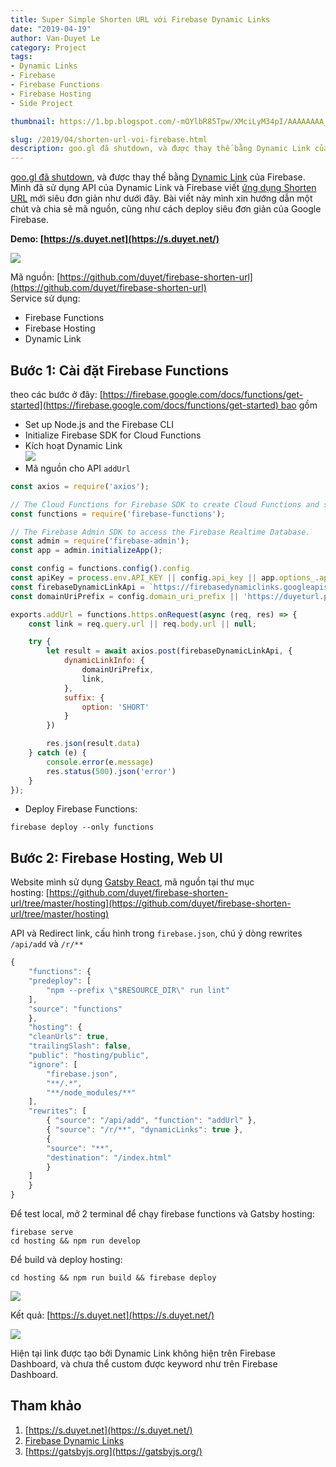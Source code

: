 ```yaml
---
title: Super Simple Shorten URL với Firebase Dynamic Links
date: "2019-04-19"
author: Van-Duyet Le
category: Project
tags:
- Dynamic Links
- Firebase
- Firebase Functions
- Firebase Hosting
- Side Project

thumbnail: https://1.bp.blogspot.com/-mOYlbR85Tpw/XMciLyM34pI/AAAAAAAA_bE/aJtpyjh8Us0E5pbp8y6Djz4XA_qHmGFIACLcBGAs/s1600/Screen%2BShot%2B2019-04-29%2Bat%2B11.11.23%2BPM.png

slug: /2019/04/shorten-url-voi-firebase.html
description: goo.gl đã shutdown, và được thay thế bằng Dynamic Link của Firebase. Mình đã sử dụng API của Dynamic Link và Firebase viết ứng dụng Shorten URL mới siêu đơn giản như dưới đây. Bài viết này mình xin hướng dẫn một chút và chia sẽ mã nguồn, cũng như cách deploy siêu đơn giản của Google Firebase.
---
```


[goo.gl đã shutdown](https://www.searchenginejournal.com/goo-gl/246569/), và được thay thế bằng [Dynamic Link](https://firebase.google.com/docs/dynamic-links) của Firebase. Mình đã sử dụng API của Dynamic Link và Firebase viết [ứng dụng Shorten URL](https://s.duyet.net/) mới siêu đơn giản như dưới đây. Bài viết này mình xin hướng dẫn một chút và chia sẽ mã nguồn, cũng như cách deploy siêu đơn giản của Google Firebase.  
  
**Demo: [https://s.duyet.net](https://s.duyet.net/)**  

[![](https://1.bp.blogspot.com/-mOYlbR85Tpw/XMciLyM34pI/AAAAAAAA_bE/aJtpyjh8Us0E5pbp8y6Djz4XA_qHmGFIACLcBGAs/s1600/Screen%2BShot%2B2019-04-29%2Bat%2B11.11.23%2BPM.png)](https://1.bp.blogspot.com/-mOYlbR85Tpw/XMciLyM34pI/AAAAAAAA_bE/aJtpyjh8Us0E5pbp8y6Djz4XA_qHmGFIACLcBGAs/s1600/Screen%2BShot%2B2019-04-29%2Bat%2B11.11.23%2BPM.png)

  
Mã nguồn: [https://github.com/duyet/firebase-shorten-url](https://github.com/duyet/firebase-shorten-url)  
Service sử dụng:  

* Firebase Functions
* Firebase Hosting
* Dynamic Link

## Bước 1: Cài đặt Firebase Functions 

theo các bước ở đây: [https://firebase.google.com/docs/functions/get-started](https://firebase.google.com/docs/functions/get-started) bao gồm  


- Set up Node.js and the Firebase CLI  
- Initialize Firebase SDK for Cloud Functions
- Kích hoạt Dynamic Link  
[![](https://3.bp.blogspot.com/-cCVwSlW79zE/XMckrgE5OiI/AAAAAAAA_bQ/thCrS7fDnHEtqKHGW_z9JeMPL3B48SdnQCLcBGAs/s1600/Screen%2BShot%2B2019-04-29%2Bat%2B11.19.25%2BPM.png)](https://3.bp.blogspot.com/-cCVwSlW79zE/XMckrgE5OiI/AAAAAAAA_bQ/thCrS7fDnHEtqKHGW_z9JeMPL3B48SdnQCLcBGAs/s1600/Screen%2BShot%2B2019-04-29%2Bat%2B11.19.25%2BPM.png)  
- Mã nguồn cho API `addUrl`  

```js
const axios = require('axios');

// The Cloud Functions for Firebase SDK to create Cloud Functions and setup triggers.
const functions = require('firebase-functions');

// The Firebase Admin SDK to access the Firebase Realtime Database.
const admin = require('firebase-admin');
const app = admin.initializeApp();

const config = functions.config().config
const apiKey = process.env.API_KEY || config.api_key || app.options_.apiKey
const firebaseDynamicLinkApi = `https://firebasedynamiclinks.googleapis.com/v1/shortLinks?key=${apiKey}`;
const domainUriPrefix = config.domain_uri_prefix || 'https://duyeturl.page.link';

exports.addUrl = functions.https.onRequest(async (req, res) => {
    const link = req.query.url || req.body.url || null;

    try {
        let result = await axios.post(firebaseDynamicLinkApi, {
            dynamicLinkInfo: {
                domainUriPrefix,
                link,
            },
            suffix: {
                option: 'SHORT'
            }
        })

        res.json(result.data)
    } catch (e) {
        console.error(e.message)
        res.status(500).json('error')
    }
});
```
  
- Deploy Firebase Functions:  

```
firebase deploy --only functions
```

## Bước 2: Firebase Hosting, Web UI

Website mình sử dụng [Gatsby React](https://gatsbyjs.org/), mã nguồn tại thư mục hosting: [https://github.com/duyet/firebase-shorten-url/tree/master/hosting](https://github.com/duyet/firebase-shorten-url/tree/master/hosting)  
  
API và Redirect link, cấu hình trong `firebase.json`, chú ý dòng rewrites `/api/add` và `/r/**`  

```js
{
    "functions": {
    "predeploy": [
        "npm --prefix \"$RESOURCE_DIR\" run lint"
    ],
    "source": "functions"
    },
    "hosting": {
    "cleanUrls": true,
    "trailingSlash": false,
    "public": "hosting/public",
    "ignore": [
        "firebase.json",
        "**/.*",
        "**/node_modules/**"
    ],
    "rewrites": [
        { "source": "/api/add", "function": "addUrl" },
        { "source": "/r/**", "dynamicLinks": true },
        {
        "source": "**",
        "destination": "/index.html"
        }
    ]
    }
}
```


Để test local, mở 2 terminal để chạy firebase functions và Gatsby hosting:  

```
firebase serve
cd hosting && npm run develop
```


Để build và deploy hosting:  
```
cd hosting && npm run build && firebase deploy
```


[![](https://1.bp.blogspot.com/-JVpuNLRiG30/XMcpQ9rtPzI/AAAAAAAA_bc/dozCos8sL9cgJsH0Y97ntVPhxnkIVo59ACLcBGAs/s1600/Screen%2BShot%2B2019-04-29%2Bat%2B11.41.36%2BPM.png)](https://1.bp.blogspot.com/-JVpuNLRiG30/XMcpQ9rtPzI/AAAAAAAA_bc/dozCos8sL9cgJsH0Y97ntVPhxnkIVo59ACLcBGAs/s1600/Screen%2BShot%2B2019-04-29%2Bat%2B11.41.36%2BPM.png)

Kết quả: [https://s.duyet.net](https://s.duyet.net/)  
  

[![](https://1.bp.blogspot.com/-mOYlbR85Tpw/XMciLyM34pI/AAAAAAAA_bI/bZ3GGBH2QA0OLdC8HrwNl_nFF2TVMu8hQCEwYBhgL/s1600/Screen%2BShot%2B2019-04-29%2Bat%2B11.11.23%2BPM.png)](https://1.bp.blogspot.com/-mOYlbR85Tpw/XMciLyM34pI/AAAAAAAA_bI/bZ3GGBH2QA0OLdC8HrwNl_nFF2TVMu8hQCEwYBhgL/s1600/Screen%2BShot%2B2019-04-29%2Bat%2B11.11.23%2BPM.png)

  
Hiện tại link được tạo bởi Dynamic Link không hiện trên Firebase Dashboard, và chưa thể custom được keyword như trên Firebase Dashboard.  

## Tham khảo

1.  [https://s.duyet.net](https://s.duyet.net/)
2.  [Firebase Dynamic Links](https://firebase.google.com/docs/dynamic-links)
3.  [https://gatsbyjs.org](https://gatsbyjs.org/)